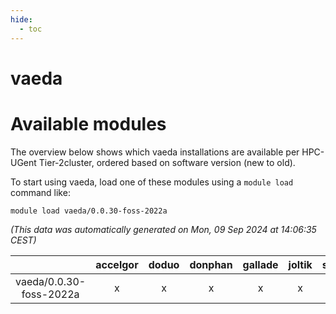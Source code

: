 ```yaml
---
hide:
  - toc
---
```


vaeda
=====

# Available modules


The overview below shows which vaeda installations are available per HPC-UGent Tier-2cluster, ordered based on software version (new to old).

To start using vaeda, load one of these modules using a `module load` command like:

```shell
module load vaeda/0.0.30-foss-2022a
```

*(This data was automatically generated on Mon, 09 Sep 2024 at 14:06:35 CEST)*  

| |accelgor|doduo|donphan|gallade|joltik|shinx|skitty|
| :---: | :---: | :---: | :---: | :---: | :---: | :---: | :---: |
|vaeda/0.0.30-foss-2022a|x|x|x|x|x|-|x|
